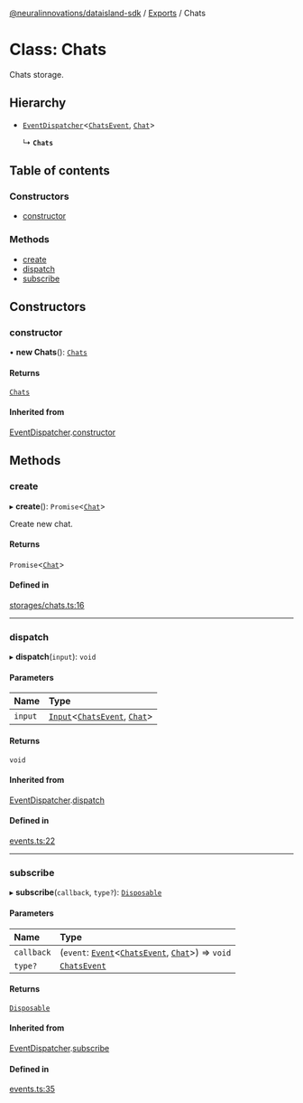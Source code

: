 [@neuralinnovations/dataisland-sdk](../../README.md) / [Exports](../modules.md) / Chats

# Class: Chats

Chats storage.

## Hierarchy

- [`EventDispatcher`](EventDispatcher.md)\<[`ChatsEvent`](../enums/ChatsEvent.md), [`Chat`](Chat.md)\>

  ↳ **`Chats`**

## Table of contents

### Constructors

- [constructor](Chats.md#constructor)

### Methods

- [create](Chats.md#create)
- [dispatch](Chats.md#dispatch)
- [subscribe](Chats.md#subscribe)

## Constructors

### constructor

• **new Chats**(): [`Chats`](Chats.md)

#### Returns

[`Chats`](Chats.md)

#### Inherited from

[EventDispatcher](EventDispatcher.md).[constructor](EventDispatcher.md#constructor)

## Methods

### create

▸ **create**(): `Promise`\<[`Chat`](Chat.md)\>

Create new chat.

#### Returns

`Promise`\<[`Chat`](Chat.md)\>

#### Defined in

[storages/chats.ts:16](https://github.com/NeuralInnovations/dataisland-client-js-sdk/blob/99d310d/src/storages/chats.ts#L16)

___

### dispatch

▸ **dispatch**(`input`): `void`

#### Parameters

| Name | Type |
| :------ | :------ |
| `input` | [`Input`](../interfaces/Input.md)\<[`ChatsEvent`](../enums/ChatsEvent.md), [`Chat`](Chat.md)\> |

#### Returns

`void`

#### Inherited from

[EventDispatcher](EventDispatcher.md).[dispatch](EventDispatcher.md#dispatch)

#### Defined in

[events.ts:22](https://github.com/NeuralInnovations/dataisland-client-js-sdk/blob/99d310d/src/events.ts#L22)

___

### subscribe

▸ **subscribe**(`callback`, `type?`): [`Disposable`](../interfaces/Disposable.md)

#### Parameters

| Name | Type |
| :------ | :------ |
| `callback` | (`event`: [`Event`](../interfaces/Event.md)\<[`ChatsEvent`](../enums/ChatsEvent.md), [`Chat`](Chat.md)\>) => `void` |
| `type?` | [`ChatsEvent`](../enums/ChatsEvent.md) |

#### Returns

[`Disposable`](../interfaces/Disposable.md)

#### Inherited from

[EventDispatcher](EventDispatcher.md).[subscribe](EventDispatcher.md#subscribe)

#### Defined in

[events.ts:35](https://github.com/NeuralInnovations/dataisland-client-js-sdk/blob/99d310d/src/events.ts#L35)
